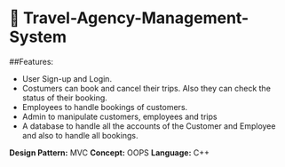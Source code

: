 # 🚀                                Travel-Agency-Management-System

##Features:
- User Sign-up and Login.
- Costumers can book and cancel their trips. Also they can check
the status of their booking.
- Employees to handle bookings of customers.
- Admin to manipulate customers, employees and trips
- A database to handle all the accounts of the Customer and
Employee and also to handle all bookings.

**Design Pattern:** MVC
**Concept:** OOPS
**Language:** C++
